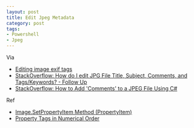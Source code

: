 ```yaml
---
layout: post
title: Edit Jpeg Metadata
category: post
tags:
- Powershell
- Jpeg
---
```


Via

- [Editing image exif tags](https://social.technet.microsoft.com/Forums/scriptcenter/en-US/8b398413-0728-4a8a-a593-d2e8b92b88f2/editing-image-exif-tags?forum=ITCG)
- [StackOverflow: How do I edit JPG File Title, Subject, Comments, and Tags/Keywords? - Follow Up](https://stackoverflow.com/questions/24960787/how-do-i-edit-jpg-file-title-subject-comments-and-tags-keywords-follow-up)
- [StackOverflow: How to Add 'Comments' to a JPEG File Using C#](https://stackoverflow.com/questions/1755185/how-to-add-comments-to-a-jpeg-file-using-c-sharp)

Ref

- [Image.SetPropertyItem Method (PropertyItem)](https://msdn.microsoft.com/en-us/library/system.drawing.image.setpropertyitem(v=vs.110).aspx)
- [Property Tags in Numerical Order](https://msdn.microsoft.com/en-us/library/ms534418(v=vs.85).aspx)
